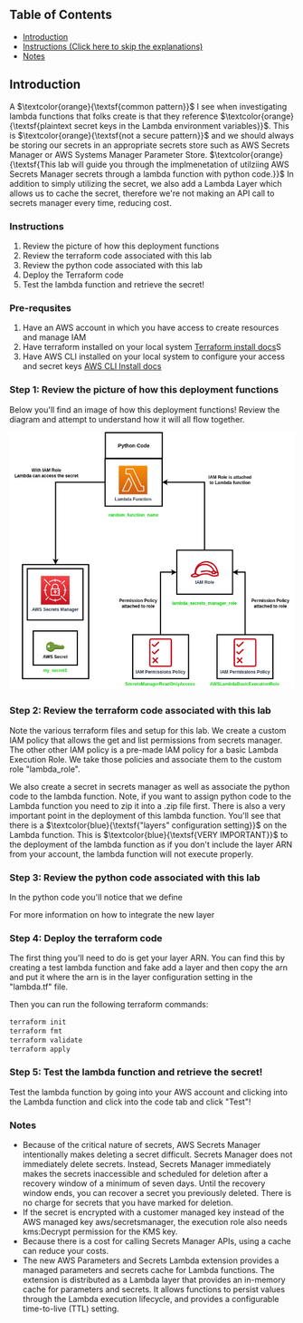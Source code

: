 ## Table of Contents

- [Introduction](#introduction)
- [Instructions (Click here to skip the explanations)](#instructions)
- [Notes](#notes)

## Introduction

A $\textcolor{orange}{\textsf{common pattern}}$ I see when investigating lambda functions that folks create is that they reference $\textcolor{orange}{\textsf{plaintext secret keys in the Lambda environment variables}}$.  This is $\textcolor{orange}{\textsf{not a secure pattern}}$ and we should always be storing our secrets in an appropriate secrets store such as AWS Secrets Manager or AWS Systems Manager Parameter Store.  $\textcolor{orange}{\textsf{This lab will guide you through the implmenetation of utilziing AWS Secrets Manager secrets through a lambda function with python code.}}$  In addition to simply utilizing the secret, we also add a Lambda Layer which allows us to cache the secret, therefore we're not making an API call to secrets manager every time, reducing cost.

### Instructions
1. Review the picture of how this deployment functions
2. Review the terraform code associated with this lab
3. Review the python code associated with this lab
4. Deploy the Terraform code
5. Test the lambda function and retrieve the secret!

### Pre-requsites
1. Have an AWS account in which you have access to create resources and manage IAM
2. Have terraform installed on your local system [Terraform install docs](https://developer.hashicorp.com/terraform/tutorials/aws-get-started/install-cli)S
3. Have AWS CLI installed on your local system to configure your access and secret keys [AWS CLI Install docs](https://docs.aws.amazon.com/cli/latest/userguide/getting-started-install.html)

### Step 1: Review the picture of how this deployment functions
Below you'll find an image of how this deployment functions!  Review the diagram and attempt to understand how it will all flow together.

![My Image](LambdaLab.png)

### Step 2: Review the terraform code associated with this lab
Note the various terraform files and setup for this lab.  We create a custom IAM policy that allows the get and list permissions from secrets manager.  The other other IAM policy is a pre-made IAM policy for a basic Lambda Execution Role.  We take those policies and associate them to the custom role "lambda_role".

We also create a secret in secrets manager as well as associate the python code to the lambda function.  Note, if you want to assign python code to the Lambda function you need to zip it into a .zip file first.  There is also a very important point in the deployment of this lambda function.  You'll see that there is a $\textcolor{blue}{\textsf{"layers" configuration setting}}$ on the Lambda function.  This is $\textcolor{blue}{\textsf{VERY IMPORTANT}}$ to the deployment of the lambda function as if you don't include the layer ARN from your account, the lambda function will not execute properly.


### Step 3: Review the python code associated with this lab
In the python code you'll notice that we define

For more information on how to integrate the new layer 

### Step 4: Deploy the terraform code
The first thing you'll need to do is get your layer ARN.  You can find this by creating a test lambda function and fake add a layer and then copy the arn and put it where the arn is in the layer configuration setting in the "lambda.tf" file.

Then you can run the following terraform commands:
```hcl
terraform init
terraform fmt
terraform validate
terraform apply
```

### Step 5: Test the lambda function and retrieve the secret!
Test the lambda function by going into your AWS account and clicking into the Lambda function and click into the code tab and click "Test"!


### Notes
* Because of the critical nature of secrets, AWS Secrets Manager intentionally makes deleting a secret difficult. Secrets Manager does not immediately delete secrets. Instead, Secrets Manager immediately makes the secrets inaccessible and scheduled for deletion after a recovery window of a minimum of seven days. Until the recovery window ends, you can recover a secret you previously deleted. There is no charge for secrets that you have marked for deletion. 
* If the secret is encrypted with a customer managed key instead of the AWS managed key aws/secretsmanager, the execution role also needs kms:Decrypt permission for the KMS key.
* Because there is a cost for calling Secrets Manager APIs, using a cache can reduce your costs.
* The new AWS Parameters and Secrets Lambda extension provides a managed parameters and secrets cache for Lambda functions. The extension is distributed as a Lambda layer that provides an in-memory cache for parameters and secrets. It allows functions to persist values through the Lambda execution lifecycle, and provides a configurable time-to-live (TTL) setting.